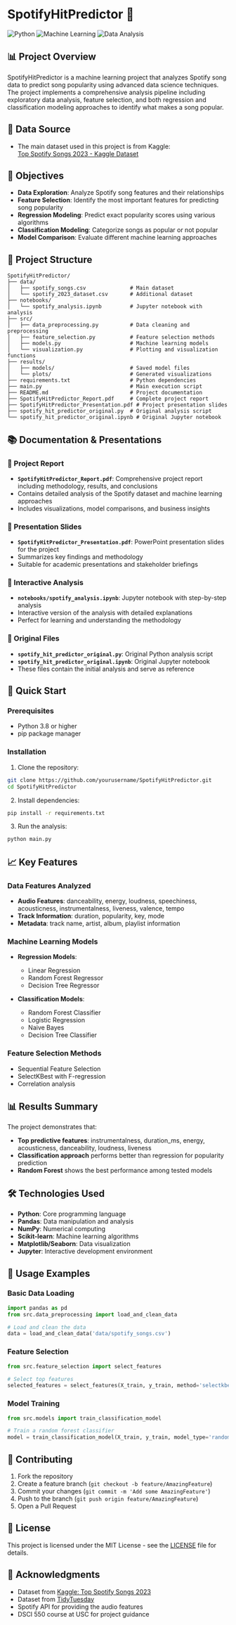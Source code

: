 # SpotifyHitPredictor 🎵

![Python](https://img.shields.io/badge/Python-3.8+-blue.svg)
![Machine Learning](https://img.shields.io/badge/Machine%20Learning-Scikit--learn-orange.svg)
![Data Analysis](https://img.shields.io/badge/Data%20Analysis-Pandas-green.svg)

## 📊 Project Overview

SpotifyHitPredictor is a machine learning project that analyzes Spotify song data to predict song popularity using advanced data science techniques. The project implements a comprehensive analysis pipeline including exploratory data analysis, feature selection, and both regression and classification modeling approaches to identify what makes a song popular.

## 📂 Data Source

- The main dataset used in this project is from Kaggle:  
  [Top Spotify Songs 2023 - Kaggle Dataset](https://www.kaggle.com/datasets/nelgiriyewithana/top-spotify-songs-2023)

## 🎯 Objectives

- **Data Exploration**: Analyze Spotify song features and their relationships
- **Feature Selection**: Identify the most important features for predicting song popularity
- **Regression Modeling**: Predict exact popularity scores using various algorithms
- **Classification Modeling**: Categorize songs as popular or not popular
- **Model Comparison**: Evaluate different machine learning approaches

## 📁 Project Structure

```
SpotifyHitPredictor/
├── data/
│   ├── spotify_songs.csv              # Main dataset
│   └── spotify_2023_dataset.csv       # Additional dataset
├── notebooks/
│   └── spotify_analysis.ipynb         # Jupyter notebook with analysis
├── src/
│   ├── data_preprocessing.py          # Data cleaning and preprocessing
│   ├── feature_selection.py           # Feature selection methods
│   ├── models.py                      # Machine learning models
│   └── visualization.py               # Plotting and visualization functions
├── results/
│   ├── models/                        # Saved model files
│   └── plots/                         # Generated visualizations
├── requirements.txt                   # Python dependencies
├── main.py                            # Main execution script
├── README.md                          # Project documentation
├── SpotifyHitPredictor_Report.pdf     # Complete project report
├── SpotifyHitPredictor_Presentation.pdf # Project presentation slides
├── spotify_hit_predictor_original.py  # Original analysis script
└── spotify_hit_predictor_original.ipynb # Original Jupyter notebook
```

## 📚 Documentation & Presentations

### 📄 Project Report
- **`SpotifyHitPredictor_Report.pdf`**: Comprehensive project report including methodology, results, and conclusions
- Contains detailed analysis of the Spotify dataset and machine learning approaches
- Includes visualizations, model comparisons, and business insights

### 🎤 Presentation Slides
- **`SpotifyHitPredictor_Presentation.pdf`**: PowerPoint presentation slides for the project
- Summarizes key findings and methodology
- Suitable for academic presentations and stakeholder briefings

### 📓 Interactive Analysis
- **`notebooks/spotify_analysis.ipynb`**: Jupyter notebook with step-by-step analysis
- Interactive version of the analysis with detailed explanations
- Perfect for learning and understanding the methodology

### 📜 Original Files
- **`spotify_hit_predictor_original.py`**: Original Python analysis script
- **`spotify_hit_predictor_original.ipynb`**: Original Jupyter notebook
- These files contain the initial analysis and serve as reference

## 🚀 Quick Start

### Prerequisites

- Python 3.8 or higher
- pip package manager

### Installation

1. Clone the repository:
```bash
git clone https://github.com/yourusername/SpotifyHitPredictor.git
cd SpotifyHitPredictor
```

2. Install dependencies:
```bash
pip install -r requirements.txt
```

3. Run the analysis:
```bash
python main.py
```

## 📈 Key Features

### Data Features Analyzed
- **Audio Features**: danceability, energy, loudness, speechiness, acousticness, instrumentalness, liveness, valence, tempo
- **Track Information**: duration, popularity, key, mode
- **Metadata**: track name, artist, album, playlist information

### Machine Learning Models
- **Regression Models**:
  - Linear Regression
  - Random Forest Regressor
  - Decision Tree Regressor

- **Classification Models**:
  - Random Forest Classifier
  - Logistic Regression
  - Naive Bayes
  - Decision Tree Classifier

### Feature Selection Methods
- Sequential Feature Selection
- SelectKBest with F-regression
- Correlation analysis

## 📊 Results Summary

The project demonstrates that:
- **Top predictive features**: instrumentalness, duration_ms, energy, acousticness, danceability, loudness, liveness
- **Classification approach** performs better than regression for popularity prediction
- **Random Forest** shows the best performance among tested models

## 🛠️ Technologies Used

- **Python**: Core programming language
- **Pandas**: Data manipulation and analysis
- **NumPy**: Numerical computing
- **Scikit-learn**: Machine learning algorithms
- **Matplotlib/Seaborn**: Data visualization
- **Jupyter**: Interactive development environment

## 📝 Usage Examples

### Basic Data Loading
```python
import pandas as pd
from src.data_preprocessing import load_and_clean_data

# Load and clean the data
data = load_and_clean_data('data/spotify_songs.csv')
```

### Feature Selection
```python
from src.feature_selection import select_features

# Select top features
selected_features = select_features(X_train, y_train, method='selectkbest', k=7)
```

### Model Training
```python
from src.models import train_classification_model

# Train a random forest classifier
model = train_classification_model(X_train, y_train, model_type='random_forest')
```

## 🤝 Contributing

1. Fork the repository
2. Create a feature branch (`git checkout -b feature/AmazingFeature`)
3. Commit your changes (`git commit -m 'Add some AmazingFeature'`)
4. Push to the branch (`git push origin feature/AmazingFeature`)
5. Open a Pull Request

## 📄 License

This project is licensed under the MIT License - see the [LICENSE](LICENSE) file for details.

## 🙏 Acknowledgments

- Dataset from [Kaggle: Top Spotify Songs 2023](https://www.kaggle.com/datasets/nelgiriyewithana/top-spotify-songs-2023)
- Dataset from [TidyTuesday](https://github.com/rfordatascience/tidytuesday)
- Spotify API for providing the audio features
- DSCI 550 course at USC for project guidance
